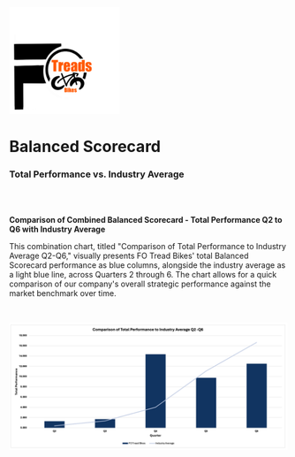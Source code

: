 <img src="https://github.com/LashawnFofung/FO-Tread-Bikes/raw/main/FO%20Tread%20Bikes%20Logo%20PNG.png" width="200" alt="FO Tread Bikes Logo">

<h1></h1>

<h1>Balanced Scorecard</h1>

<h3>Total Performance vs. Industry Average</h3>

<br>

<br>


<b>Comparison of Combined Balanced Scorecard - Total Performance Q2 to Q6 with Industry Average</b>

This combination chart, titled "Comparison of Total Performance to Industry Average Q2-Q6," visually presents FO Tread Bikes' total Balanced Scorecard performance as blue columns, alongside the industry average as a light blue line, across Quarters 2 through 6. The chart allows for a quick comparison of our company's overall strategic performance against the market benchmark over time.

<br>

![Combo Chart Combined Balanced Scorecard Total Performance Q2 to Q6 and Average](https://github.com/LashawnFofung/FO-Tread-Bikes/blob/main/Dashboard/Image/Combo%20Chart%20Combined%20Balanced%20Scorecard%20Total%20Performance%20Q2%20to%20Q6%20and%20Averages%20PNG.png)



<h1></h1>
